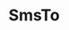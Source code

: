 ---
layout: app
title: SmsTo
ext_url: https://api.smsto.cc/
thumbnail: /static/smsto.jpg
description: Programmatic SMS without the hassle
---
